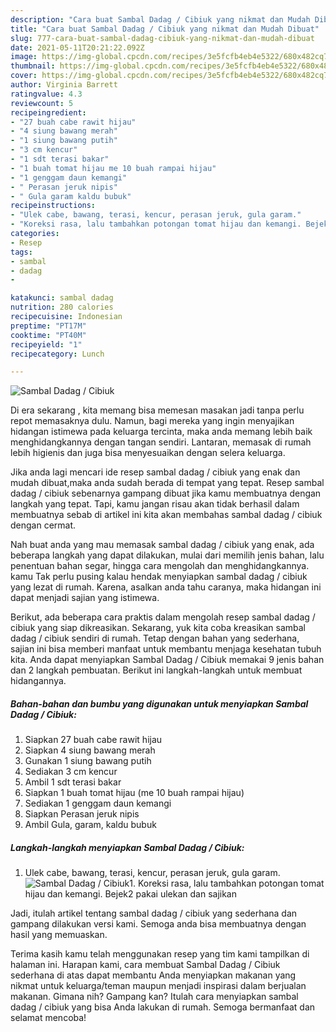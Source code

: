 ```yaml
---
description: "Cara buat Sambal Dadag / Cibiuk yang nikmat dan Mudah Dibuat"
title: "Cara buat Sambal Dadag / Cibiuk yang nikmat dan Mudah Dibuat"
slug: 777-cara-buat-sambal-dadag-cibiuk-yang-nikmat-dan-mudah-dibuat
date: 2021-05-11T20:21:22.092Z
image: https://img-global.cpcdn.com/recipes/3e5fcfb4eb4e5322/680x482cq70/sambal-dadag-cibiuk-foto-resep-utama.jpg
thumbnail: https://img-global.cpcdn.com/recipes/3e5fcfb4eb4e5322/680x482cq70/sambal-dadag-cibiuk-foto-resep-utama.jpg
cover: https://img-global.cpcdn.com/recipes/3e5fcfb4eb4e5322/680x482cq70/sambal-dadag-cibiuk-foto-resep-utama.jpg
author: Virginia Barrett
ratingvalue: 4.3
reviewcount: 5
recipeingredient:
- "27 buah cabe rawit hijau"
- "4 siung bawang merah"
- "1 siung bawang putih"
- "3 cm kencur"
- "1 sdt terasi bakar"
- "1 buah tomat hijau me 10 buah rampai hijau"
- "1 genggam daun kemangi"
- " Perasan jeruk nipis"
- " Gula garam kaldu bubuk"
recipeinstructions:
- "Ulek cabe, bawang, terasi, kencur, perasan jeruk, gula garam."
- "Koreksi rasa, lalu tambahkan potongan tomat hijau dan kemangi. Bejek2 pakai ulekan dan sajikan"
categories:
- Resep
tags:
- sambal
- dadag
- 

katakunci: sambal dadag  
nutrition: 280 calories
recipecuisine: Indonesian
preptime: "PT17M"
cooktime: "PT40M"
recipeyield: "1"
recipecategory: Lunch

---
```



![Sambal Dadag / Cibiuk](https://img-global.cpcdn.com/recipes/3e5fcfb4eb4e5322/680x482cq70/sambal-dadag-cibiuk-foto-resep-utama.jpg)

Di era  sekarang , kita memang bisa memesan masakan jadi tanpa perlu repot memasaknya dulu. Namun, bagi mereka yang ingin menyajikan hidangan istimewa pada keluarga tercinta, maka anda memang lebih baik menghidangkannya dengan tangan sendiri. Lantaran, memasak di rumah lebih higienis dan juga bisa menyesuaikan dengan selera keluarga.

Jika anda lagi mencari ide resep sambal dadag / cibiuk yang enak dan mudah dibuat,maka anda sudah berada di tempat yang tepat. Resep sambal dadag / cibiuk  sebenarnya gampang dibuat jika kamu membuatnya dengan langkah yang tepat. Tapi, kamu jangan risau akan tidak berhasil dalam membuatnya 
sebab di artikel ini kita akan membahas sambal dadag / cibiuk dengan cermat.  



Nah buat anda yang mau memasak sambal dadag / cibiuk yang enak, ada beberapa langkah yang dapat dilakukan, mulai dari memilih jenis bahan, lalu penentuan bahan segar, hingga cara mengolah dan menghidangkannya. kamu Tak perlu pusing kalau hendak menyiapkan sambal dadag / cibiuk yang lezat di rumah. Karena, asalkan anda  tahu caranya, maka hidangan ini dapat menjadi sajian yang istimewa.

Berikut, ada beberapa cara praktis  dalam mengolah resep sambal dadag / cibiuk yang siap dikreasikan. Sekarang, yuk kita coba kreasikan sambal dadag / cibiuk sendiri di rumah. Tetap dengan bahan yang sederhana, sajian ini bisa memberi manfaat untuk membantu menjaga kesehatan tubuh kita. Anda dapat menyiapkan Sambal Dadag / Cibiuk memakai 9 jenis bahan dan 2 langkah pembuatan. Berikut ini langkah-langkah untuk membuat hidangannya.

<!--inarticleads1-->

##### Bahan-bahan dan bumbu yang digunakan untuk menyiapkan Sambal Dadag / Cibiuk:

1. Siapkan 27 buah cabe rawit hijau
1. Siapkan 4 siung bawang merah
1. Gunakan 1 siung bawang putih
1. Sediakan 3 cm kencur
1. Ambil 1 sdt terasi bakar
1. Siapkan 1 buah tomat hijau (me 10 buah rampai hijau)
1. Sediakan 1 genggam daun kemangi
1. Siapkan  Perasan jeruk nipis
1. Ambil  Gula, garam, kaldu bubuk




<!--inarticleads2-->

##### Langkah-langkah menyiapkan Sambal Dadag / Cibiuk:

1. Ulek cabe, bawang, terasi, kencur, perasan jeruk, gula garam.
<img src="https://img-global.cpcdn.com/steps/505d4656741e21b5/160x128cq70/sambal-dadag-cibiuk-langkah-memasak-1-foto.jpg" alt="Sambal Dadag / Cibiuk">1. Koreksi rasa, lalu tambahkan potongan tomat hijau dan kemangi. Bejek2 pakai ulekan dan sajikan




Jadi, itulah artikel tentang  sambal dadag / cibiuk  yang sederhana dan gampang dilakukan versi kami. Semoga anda bisa membuatnya dengan hasil yang memuaskan. 

Terima kasih kamu telah menggunakan resep yang tim kami tampilkan di halaman ini. Harapan kami, cara membuat  Sambal Dadag / Cibiuk sederhana di atas dapat membantu Anda menyiapkan makanan yang nikmat untuk keluarga/teman maupun menjadi inspirasi dalam berjualan makanan. Gimana nih? Gampang kan? Itulah cara menyiapkan sambal dadag / cibiuk yang bisa Anda lakukan di rumah. Semoga bermanfaat dan selamat mencoba!

